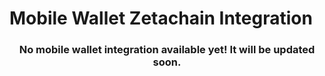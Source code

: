 # Mobile Wallet Zetachain Integration

<h3 align="center">
  No mobile wallet integration available yet! It will be updated soon.
</h3>